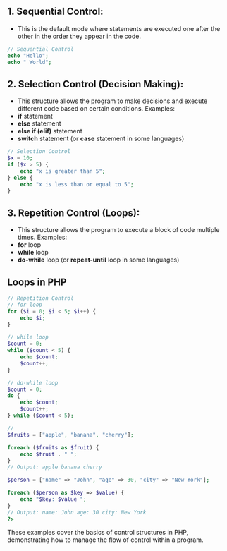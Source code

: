 ## 1. **Sequential Control**:
   - This is the default mode where statements are executed one after the other in the order they appear in the code.
```php
// Sequential Control
echo "Hello";
echo " World";
```
## 2. **Selection Control** (Decision Making):
   - This structure allows the program to make decisions and execute different code based on certain conditions.
   Examples:
- **if** statement
- **else** statement
- **else if (elif)** statement
- **switch** statement (or **case** statement in some languages)
```php
// Selection Control
$x = 10;
if ($x > 5) {
    echo "x is greater than 5";
} else {
    echo "x is less than or equal to 5";
}
```
## 3. **Repetition Control** (Loops): 
  - This structure allows the program to execute a block of code multiple times.
  Examples:
- **for** loop
- **while** loop
- **do-while** loop (or **repeat-until** loop in some languages)
## Loops in PHP 
```php
// Repetition Control
// for loop
for ($i = 0; $i < 5; $i++) {
    echo $i;
}

// while loop
$count = 0;
while ($count < 5) {
    echo $count;
    $count++;
}

// do-while loop
$count = 0;
do {
    echo $count;
    $count++;
} while ($count < 5);

//
$fruits = ["apple", "banana", "cherry"];

foreach ($fruits as $fruit) {
    echo $fruit . " ";
}
// Output: apple banana cherry

$person = ["name" => "John", "age" => 30, "city" => "New York"];

foreach ($person as $key => $value) {
    echo "$key: $value ";
}
// Output: name: John age: 30 city: New York 
?>
```

These examples cover the basics of control structures in PHP, demonstrating how to manage the flow of control within a program.